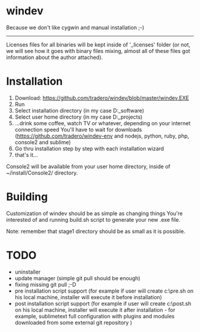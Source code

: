 windev
======

Because we don't like cygwin and manual installation ;-)

----

Licenses files for all binaries will be kept inside of '_licenses' folder (or not, we will see how it goes with binary files mixing, almost all of these files got information about the author attached).

Installation
=====

1. Download: https://github.com/tradero/windev/blob/master/windev.EXE
2. Run
3. Select installation directory (in my case D:\_software)
4. Select user home directory (in my case D:\_projects)
5. ...drink some coffee, watch TV or whatever, depending on your internet connection speed You'll have to wait for downloads (https://github.com/tradero/windev-env and nodejs, python, ruby, php, console2 and sublime)
6. Go thru installation step by step with each installation wizard
7. that's it...

Console2 will be available from your user home directory, inside of ~/install/Console2/ directory.

Building
=====

Customization of windev should be as simple as changing things You're interested of and running build.sh script to generate your new .exe file.

Note: remember that stage1 directory should be as small as it is possible.

TODO
=====

- uninstaller
- update manager (simple git pull should be enough)
- fixing missing git pull ;-D
- pre installation script support (for example if user will create c:\pre.sh on his local machine, installer will execute it before installation)
- post installation script support (for example if user will create c:\post.sh on his local machine, installer will execute it after installation - for example, sublimetext full configuration with plugins and modules downloaded from some external git repository )
